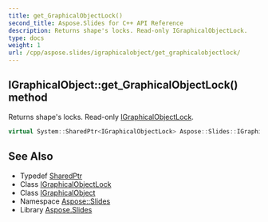 ```yaml
---
title: get_GraphicalObjectLock()
second_title: Aspose.Slides for C++ API Reference
description: Returns shape's locks. Read-only IGraphicalObjectLock.
type: docs
weight: 1
url: /cpp/aspose.slides/igraphicalobject/get_graphicalobjectlock/
---
```

## IGraphicalObject::get_GraphicalObjectLock() method


Returns shape's locks. Read-only [IGraphicalObjectLock](../../igraphicalobjectlock/).

```cpp
virtual System::SharedPtr<IGraphicalObjectLock> Aspose::Slides::IGraphicalObject::get_GraphicalObjectLock()=0
```

## See Also

* Typedef [SharedPtr](../../system/sharedptr/)
* Class [IGraphicalObjectLock](../igraphicalobjectlock/)
* Class [IGraphicalObject](./)
* Namespace [Aspose::Slides](../)
* Library [Aspose.Slides](../../)